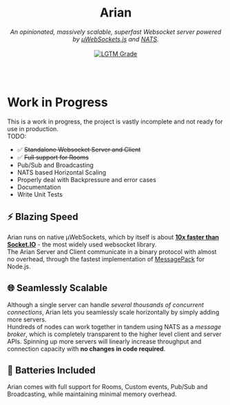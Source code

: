<div align="center">
<h1>Arian</h1>

<i>
An opinionated, massively scalable, superfast Websocket server powered by <a href="https://github.com/uNetworking/uWebSockets.js">µWebSockets.js</a> and <a href="https://nats.io/">NATS</a>.
</i>
<br><br>
<a href="https://lgtm.com/projects/g/theseyan/arian/context:javascript"><img alt="LGTM Grade" src="https://img.shields.io/lgtm/grade/javascript/github/theseyan/arian?logo=lgtm"></a>

<br><br>
</div>

# Work in Progress

This is a work in progress, the project is vastly incomplete and not ready for use in production.  
TODO:
- :white_check_mark: ~~Standalone Websocket Server and Client~~
- :white_check_mark: ~~Full support for Rooms~~
- Pub/Sub and Broadcasting
- NATS based Horizontal Scaling
- Properly deal with Backpressure and error cases
- Documentation
- Write Unit Tests


## :zap: Blazing Speed

Arian runs on native µWebSockets, which by itself is about **[10x faster than Socket.IO](https://medium.com/swlh/100k-secure-websockets-with-raspberry-pi-4-1ba5d2127a23)** - the most widely used websocket library.  
The Arian Server and Client communicate in a binary protocol with almost no overhead, through the fastest implementation of [MessagePack](https://msgpack.org/) for Node.js.

## :globe_with_meridians: Seamlessly Scalable

Although a single server can handle *several thousands of concurrent connections*, Arian lets you seamlessly scale horizontally by simply adding more servers.  
Hundreds of nodes can work together in tandem using NATS as a *message broker*, which is completely transparent to the higher level client and server APIs.
Spinning up more servers will linearly increase throughput and connection capacity with **no changes in code required**.

## :battery: Batteries Included

Arian comes with full support for Rooms, Custom events, Pub/Sub and Broadcasting, while maintaining minimal memory overhead.